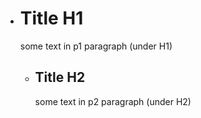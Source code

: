 *   # Title H1

    some text in p1 paragraph (under H1)

    *   ## Title H2

        some text in p2 paragraph (under H2)

